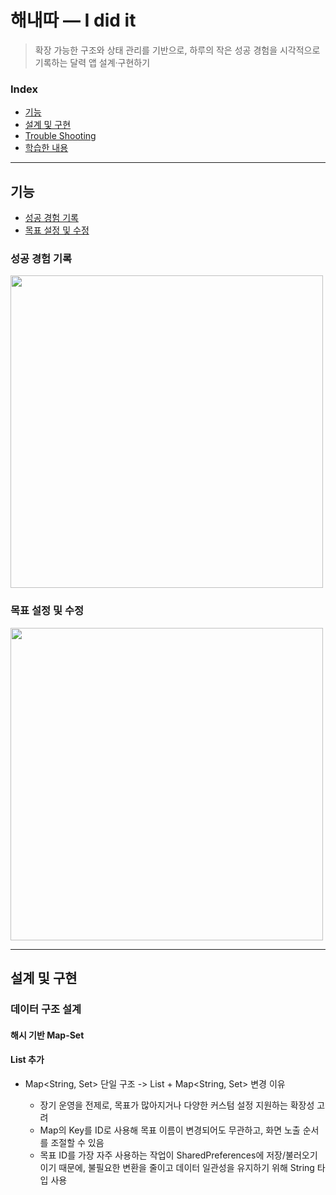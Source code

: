 # 해내따 — I did it

> 확장 가능한 구조와 상태 관리를 기반으로, 하루의 작은 성공 경험을 시각적으로 기록하는 달력 앱 설계·구현하기

### Index

- [기능](#기능)
- [설계 및 구현](#설계-및-구현)
- [Trouble Shooting](#Trouble-Shooting)
- [학습한 내용](#관련-학습-내용)

---

## 기능

- [성공 경험 기록](#성공-경험-기록)
- [목표 설정 및 수정](#목표-설정-및-수정)


### 성공 경험 기록

<img src="https://github.com/user-attachments/assets/2eb38664-5edf-492c-890d-1669eeeeeea8" width="500"/>


### 목표 설정 및 수정

 <img src="https://github.com/user-attachments/assets/b954fe69-0b75-4ed9-b66d-803d63395435" width="500"/>

---

## 설계 및 구현

### 데이터 구조 설계
#### 해시 기반 Map-Set 

#### List<Goal> 추가 
- Map<String, Set<DateTime>> 단일 구조 -> List<Goal> + Map<String, Set<DateTime>> 변경 이유
    - 장기 운영을 전제로, 목표가 많아지거나 다양한 커스텀 설정 지원하는 확장성 고려 
    - Map의 Key를 ID로 사용해 목표 이름이 변경되어도 무관하고, 화면 노출 순서를 조절할 수 있음
    - 목표 ID를 가장 자주 사용하는 작업이 SharedPreferences에 저장/불러오기이기 때문에, 불필요한 변환을 줄이고 데이터 일관성을 유지하기 위해 String 타입 사용

 